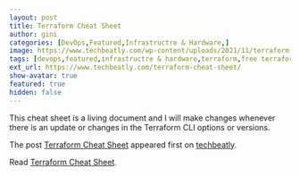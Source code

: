 ```yaml
---
layout: post
title: Terraform Cheat Sheet
author: gini
categories: [DevOps,Featured,Infrastructre & Hardware,]
image: https://www.techbeatly.com/wp-content/uploads/2021/11/terraform-cheat-sheet-techbeatly-new-1024x576.png
tags: [devops,featured,infrastructre & hardware,terraform,free terraform,hashicorp certified terraform associate,how to learn terraform,terraform cheat sheet,terraform cheatsheet,terraform cli cheat sheet,terraform command line cheatsheet,terraform guides,]
ext_url: https://www.techbeatly.com/terraform-cheat-sheet/
show-avatar: true
featured: true
hidden: false
---
```


<p>This cheat sheet is a living document and I will make changes whenever there is an update or changes in the Terraform CLI options or versions.</p>
<p>The post <a href="https://www.techbeatly.com/terraform-cheat-sheet/" rel="nofollow">Terraform Cheat Sheet</a> appeared first on <a href="https://www.techbeatly.com" rel="nofollow">techbeatly</a>.</p>

Read [Terraform Cheat Sheet](https://www.techbeatly.com/terraform-cheat-sheet/).